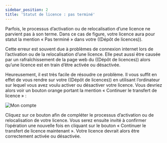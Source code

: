 ```yaml
---
sidebar_position: 2
title: 'Statut de licence : pas terminé'
---
```


Parfois, le processus d’activation ou de relocalisation d’une licence ne parvient pas à son terme. Dans ce cas de figure, votre licence aura pour statut la mention « Pas terminé » dans votre ((Dépôt de licences)).

Cette erreur est souvent due à problèmes de connexion internet lors de l’activation ou de la relocalisation d’une licence. Elle peut aussi être causée par un rafraîchissement de la page web du ((Dépôt de licences)) alors qu’une licence est en train d’être activée ou désactivée.

Heureusement, il est très facile de résoudre ce problème. Il vous suffit en effet de vous rendre sur votre ((Dépôt de licences)) en utilisant l’ordinateur sur lequel vous avez voulu activer ou désactiver votre licence. Vous devriez alors voir un bouton orange portant la mention « Continuer le transfert de licence » :

![Mon compte](/img/telecharger-installer/licence-problemes/continue-license-transfer.png)

Cliquez sur ce bouton afin de compléter le processus d’activation ou de relocalisation de votre licence. Vous serez ensuite invité à confirmer l’opération une nouvelle fois en cliquant sur le bouton « Continuer le transfert de licence maintenant ». Votre licence devrait alors être correctement activée ou désactivée.